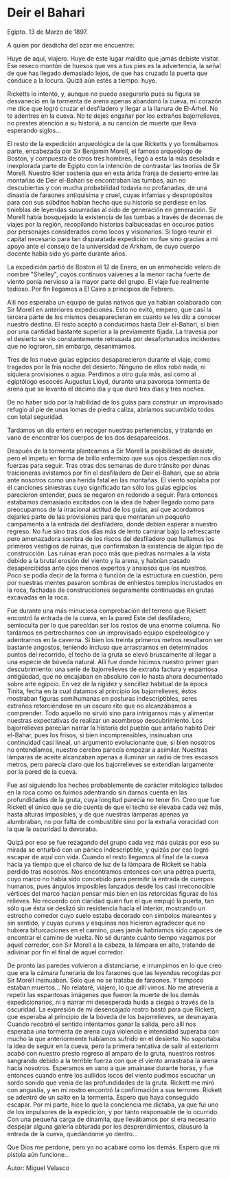 # Deir el Bahari

Egipto. 13 de Marzo de 1897.

A quien por desdicha del azar me encuentre:

Huye de aquí, viajero. Huye de este lugar maldito que jamás debiste visitar. Ese reseco montón de huesos que ves a tus pies es la
advertencia, la señal de que has llegado demasiado lejos, de que has cruzado la puerta que conduce a la locura. Quizá aún estés a tiempo: huye. 

Ricketts lo intentó, y, aunque no puedo asegurarlo pues su figura se desvaneció en la tormenta de arena apenas abandonó la cueva, mi corazón me dice que logró cruzar el desfiladero y llegar a la llanura de El-Arhel. No te adentres en la cueva. No te dejes engañar por los extraños bajorrelieves, no prestes atención a su historia, a su canción de muerte que lleva esperando siglos...

El resto de la expedición arqueológica de la que Ricketts y yo formábamos parte, encabezada por Sir Benjamin Morell, el famoso
arqueólogo de Boston, y compuesta de otros tres hombres, llegó a esta la más desolada e inexplorada parte de Egipto con la intención de contrastar las teorías de Sir Morell. Nuestro líder sostenía que en esta árida franja de desierto entre las montañas de Deir el-Bahari se encontraban las tumbas, aún no descubiertas y con mucha probabilidad todavía no profanadas, de una dinastía de faraones antiquísima y cruel, cuyas infamias y despropósitos para con sus súbditos habían hecho que su historia se perdiese en las tinieblas de leyendas susurradas al oído de generación en generación. Sir Morell había bosquejado la existencia de las tumbas a través de decenas de viajes por la región, recopilando historias balbuceadas en oscuros patios por personajes considerados
como locos y visionarios. Si logró reunir el capital necesario para tan disparatada expedición no fue sino gracias a mi apoyo ante el consejo de la universidad de Arkham, de cuyo cuerpo docente había sido yo parte durante años.

La expedición partió de Boston el 12 de Enero, en un enmohecido velero de nombre "Shelley", cuyos continuos vaivenes a la menor racha fuerte de viento ponía nervioso a la mayor parte del grupo. El viaje fue realmente tedioso. Por fin llegamos a El Cairo a principios de Febrero.

Allí nos esperaba un equipo de guías nativos que ya habían colaborado con Sir Morell en anteriores expediciones. Esto no evitó, empero, que casi la tercera parte de los mismos desaparecieran en cuanto se les dio a conocer nuestro destino. El resto aceptó a conducirnos hasta Deir el-Bahari, si bien por una cantidad bastante superior a la previamente fijada. La travesía por el desierto se vio constantemente retrasada por desafortunados incidentes que no lograron, sin embargo, desanimarnos.

Tres de los nueve guías egipcios desaparecieron durante el viaje, como tragados por la fría noche del desierto. Ninguno de ellos robó nada, ni siquiera provisiones o agua. Perdimos a otro guía más, así como al egiptólogo escocés Augustus Lloyd, durante una pavorosa tormenta de arena que se levantó el décimo día y que duró tres días y tres noches.

De no haber sido por la habilidad de los guías para construir un improvisado refugio al pie de unas lomas de piedra caliza, abríamos sucumbido todos con total seguridad.

Tardamos un día entero en recoger nuestras pertenencias, y tratando en vano de encontrar los cuerpos de los dos desaparecidos.

Después de la tormenta planteamos a Sir Morell la posibilidad de desistir, pero el ímpetu en forma de brillo enfermizo que sus ojos despedían nos dio fuerzas para seguir. Tras otras dos semanas de duro tránsito por dunas traicioneras avistamos por fin el desfiladero de Deir el-Bahari, que se abría ante nosotros como una herida fatal en las montañas. El viento soplaba por él canciones siniestras cuyo significado tan sólo los guías egipcios parecieron entender, pues se negaron en redondo a seguir. Para
entonces estabamos demasiado excitados con la idea de haber llegado como para preocuparnos de la irracional actitud de los guías, así que acordamos dejarles parte de las provisiones para que montaran un pequeño campamento a la entrada del desfiladero, donde debían esperar a nuestro regreso. No fue sino tras dos días más de lento caminar bajo la refrescante pero amenazadora sombra de los riscos del desfiladero que hallamos los primeros vestigios de ruinas, que confirmaban la existencia de algún tipo de construcción. Las ruinas eran poco más que piedras normales a la vista debido a la brutal erosión del viento y la arena, y habrían pasado desapercibidas ante ojos menos expertos y ansiosos que los nuestros. Poco se podía decir de la forma o función de la estructura en cuestión, pero por nuestras mentes pasaron sombras de enhiestos templos incrustados en la roca, fachadas de construcciones seguramente continuadas en grutas excavadas en la roca.

Fue durante una más minuciosa comprobación del terreno que Rickett encontró la entrada de la cueva, en la pared Este del desfiladero, semioculta por lo que parecídan ser los restos de una enorme columna. No tardamos en pertrecharnos con un improvisado equipo espeleológico y adentrarnos en la caverna. Si bien los treinta primeros metros resultaron ser bastante angostos, teniendo incluso que arrastrarnos en determinados puntos del recorrido, el techo de la gruta se elevó bruscamente al llegar a una especie de bóveda natural. Allí fue donde hicimos nuestro primer gran descubrimiento: una serie de bajorrelieves de extraña factura y espantosa antigüedad, que no encajaban en absoluto con lo hasta ahora documentado sobre arte egipcio. En vez de la rigidez
y sencillez habitual de la época Tinita, fecha en la cual datamos al principio los bajorrelieves, éstos mostraban figuras semihumanas en posturas indescriptibles, seres extraños retorciéndose en un oscuro rito que no alcanzábamos a comprender. Todo aquello no sirvió sino para intrigarnos más y alimentar nuestras expectativas de realizar un asombroso descubrimiento. Los bajorrelieves parecían narrar la historia del pueblo que antaño habitó Deir el-Bahar, pues los frisos, si bien incomprensibles, insinuaban una continuidad casi lineal, un argumento evolucionante que, si bien nosotros no entendíamos, nuestro cerebro parecía empezar a asimilar. Nuestras lámparas de aceite alcanzaban apenas a iluminar un radio de tres escasos metros, pero parecía claro
que los bajorrelieves se extendían largamente por la pared de la cueva.

Fue así siguiendo los hechos probablemente de carácter mitológico tallados en la roca como os fuimos adentrando sin darnos cuenta en las profundidades de la gruta, cuya longitud parecía no tener fin. Creo que fue Rickett el único que se dio cuenta de que el techo se elevaba cada vez más, hasta alturas imposibles, y de que nuestras lámparas apenas ya alumbraban, no por falta de combustible sino por la extraña voracidad con la que la oscuridad la devoraba.

Quizá por eso se fue rezagando del grupo cada vez más quizás por eso su mirada se enturbió con un pánico indescriptible, y quizás por eso logró escapar de aquí con vida. Cuando el resto llegamos al final de la cueva hacía ya tiempo que el charco de luz de la lámpara de Rickett se había perdido tras nosotros. Nos encontramos entonces con una pétrea puerta, cuyo marco no había sido concebido para permitir la entrada de cuerpos humanos, pues ángulos imposibles lanzados desde los casi irreconocible vértices del marco hacían pensar más bien en las retorcidas figuras de los relieves. No recuerdo con claridad quién fue el que empujó la 
puerta, tan sólo que ésta se deslizó sin resistencia hacia el interior, mostrando un estrecho corredor cuyo suelo estaba decorado con símbolos mareantes y sin sentido, y cuyas curvas y esquinas nos hicieron agradecer que no hubiera bifurcaciones en el camino, pues jamás habríamos sido capaces de encontrar el camino de vuelta. No sé durante cuánto tiempo vagamos por aquel corredor, con Sir Morell a la cabeza, la lámpara en alto, tratando de adivinar por fin el final de aquel corredor.

De pronto las paredes volvieron a distanciarse, e irrumpimos en lo que creo que era la cámara funeraria de los faraones que las leyendas recogidas por Sir Morell insinuaban. Solo que no se trataba de faraones. Y tampoco estaban muertos... No relataré, viajero, lo que allí vimos. No me atrevería a repetir las espantosas imágenes que fueron la muerte de los demás expedicionarios, ni a narrar mi desesperada huida a ciegas a través de la oscuridad. La expresión de mi desencajado rostro bastó para que Rickett, que esperaba al principio de la bóveda de los bajorrelieves, se desmayara. Cuando recobró el sentido intentamos ganar la salida, pero allí nos esperaba una tormenta de arena cuya violencia e intensidad superaba con mucho la que anteriormente habíamos sufrido en el desierto. No soportaba la idea de seguir en la cueva, pero la primera tentativa de salir al exteriorm acabó con nuestro presto regreso al amparo de la gruta, nuestros rostros sangrando debido a la terrible fuerza con que el viento arrastraba la arena hacia nosotros. Esperamos en vano a que amainase durante horas, y fue entonces cuando entre los aullidos locos del viento pudimos escuchar un sordo sonido que venía de las profundidades de la gruta. Rickett me miró con angustia, y en mi rostro encontró la
confirmación a sus terrores. Rickett se adentró de un salto en la tormenta. Espero que haya conseguido escapar. Por mi parte, hice lo que la conciencia me dictaba, ya que fui uno de los impulsores de la expedición, y por tanto responsable de lo ocurrido. Con una pequeña carga de dinamita, que llevábamos por si era necesario despejar alguna galería obturada por los desprendimientos, clausuró la entrada de la cueva, quedándome yo dentro...

Que Dios me perdone, pero yo no acabaré como los demás. Espero que mi pistola aún funcione...

Autor: Miguel Velasco
